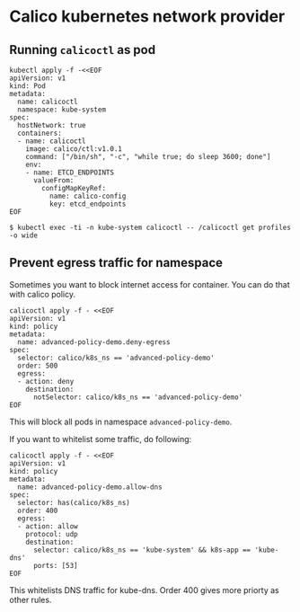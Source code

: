 # Calico kubernetes network provider

## Running `calicoctl` as pod

```
kubectl apply -f -<<EOF
apiVersion: v1
kind: Pod
metadata:
  name: calicoctl 
  namespace: kube-system
spec:
  hostNetwork: true
  containers:
  - name: calicoctl
    image: calico/ctl:v1.0.1
    command: ["/bin/sh", "-c", "while true; do sleep 3600; done"]
    env:
    - name: ETCD_ENDPOINTS
      valueFrom:
        configMapKeyRef:
          name: calico-config
          key: etcd_endpoints
EOF

$ kubectl exec -ti -n kube-system calicoctl -- /calicoctl get profiles -o wide
```

## Prevent egress traffic for namespace

Sometimes you want to block internet access for container. You can do that with
calico policy.

```
calicoctl apply -f - <<EOF
apiVersion: v1
kind: policy
metadata:
  name: advanced-policy-demo.deny-egress
spec:
  selector: calico/k8s_ns == 'advanced-policy-demo'
  order: 500
  egress:
  - action: deny
    destination:
      notSelector: calico/k8s_ns == 'advanced-policy-demo'
EOF
```

This will block all pods in namespace `advanced-policy-demo`.

If you want to whitelist some traffic, do following:

```
calicoctl apply -f - <<EOF
apiVersion: v1
kind: policy
metadata:
  name: advanced-policy-demo.allow-dns
spec:
  selector: has(calico/k8s_ns)
  order: 400
  egress:
  - action: allow
    protocol: udp
    destination:
      selector: calico/k8s_ns == 'kube-system' && k8s-app == 'kube-dns'
      ports: [53]
EOF
```

This whitelists DNS traffic for kube-dns. Order 400 gives more priorty as
other rules.
